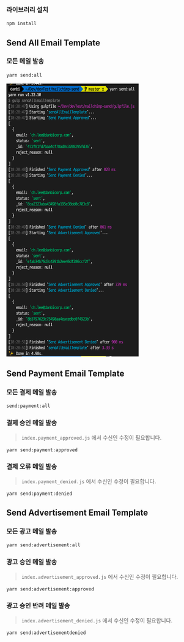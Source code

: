 ### 라이브러리 설치

```bash
npm install
```

## Send All Email Template

### 모든 메일 발송
```bash
yarn send:all
```

![img](img/gulp-send-all.png)

## Send Payment Email Template
### 모든 결제 메일 발송
```bash
send:payment:all
```
### 결제 승인 메일 발송
> `index.payment_approved.js` 에서 수신인 수정이 필요합니다.

```bash
yarn send:payment:approved
```

### 결제 오류 메일 발송
> `index.payment_denied.js` 에서 수신인 수정이 필요합니다.

```bash
yarn send:payment:denied
```

## Send Advertisement Email Template

### 모든 광고 메일 발송
```bash
yarn send:advertisement:all
```

### 광고 승인 메일 발송
> `index.advertisement_approved.js` 에서 수신인 수정이 필요합니다.

```bash
yarn send:advertisement:approved
```
### 광고 승인 반려 메일 발송
> `index.advertisement_denied.js` 에서 수신인 수정이 필요합니다.

```bash
yarn send:advertisementdenied
```




